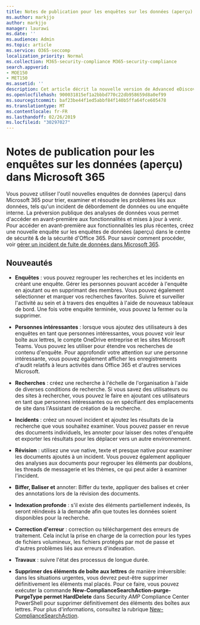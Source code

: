 ```yaml
---
title: Notes de publication pour les enquêtes sur les données (aperçu) dans Microsoft 365
ms.author: markjjo
author: markjjo
manager: laurawi
ms.date: ''
ms.audience: Admin
ms.topic: article
ms.service: O365-seccomp
localization_priority: Normal
ms.collection: M365-security-compliance M365-security-compliance
search.appverid:
- MOE150
- MET150
ms.assetid: ''
description: Cet article décrit la nouvelle version de Advanced eDiscovery (Preview) dans Microsoft 365.
ms.openlocfilehash: 900031815ef1a2bbbd770c22db958659d8a0ef99
ms.sourcegitcommit: baf23be44f1ed5abbf84f140b5ffa64fce605478
ms.translationtype: MT
ms.contentlocale: fr-FR
ms.lasthandoff: 02/26/2019
ms.locfileid: "30297027"
---
```

# <a name="release-notes-for-data-investigations-preview-in-microsoft-365"></a>Notes de publication pour les enquêtes sur les données (aperçu) dans Microsoft 365

Vous pouvez utiliser l'outil nouvelles enquêtes de données (aperçu) dans Microsoft 365 pour trier, examiner et résoudre les problèmes liés aux données, tels qu'un incident de débordement de données ou une enquête interne. La préversion publique des analyses de données vous permet d'accéder en avant-première aux fonctionnalités et mises à jour à venir. Pour accéder en avant-première aux fonctionnalités les plus récentes, créez une nouvelle enquête sur les enquêtes de données (aperçu) dans le centre de sécurité & de la sécurité d'Office 365. Pour savoir comment procéder, voir [gérer un incident de fuite de données dans Microsoft 365](manage-data-spillage-incidents.md).

## <a name="whats-new"></a>Nouveautés 

- **Enquêtes** : vous pouvez regrouper les recherches et les incidents en créant une enquête. Gérer les personnes pouvant accéder à l'enquête en ajoutant ou en supprimant des membres.  Vous pouvez également sélectionner et marquer vos recherches favorites. Suivre et surveiller l'activité au sein et à travers des enquêtes à l'aide de nouveaux tableaux de bord. Une fois votre enquête terminée, vous pouvez la fermer ou la supprimer.

- **Personnes intéressantes** : lorsque vous ajoutez des utilisateurs à des enquêtes en tant que personnes intéressantes, vous pouvez voir leur boîte aux lettres, le compte OneDrive entreprise et les sites Microsoft Teams. Vous pouvez les utiliser pour étendre vos recherches de contenu d'enquête. Pour approfondir votre attention sur une personne intéressante, vous pouvez également afficher les enregistrements d'audit relatifs à leurs activités dans Office 365 et d'autres services Microsoft.

- **Recherches** : créez une recherche à l'échelle de l'organisation à l'aide de diverses conditions de recherche. Si vous savez des utilisateurs ou des sites à rechercher, vous pouvez le faire en ajoutant ces utilisateurs en tant que personnes intéressantes ou en spécifiant des emplacements de site dans l'Assistant de création de la recherche. 

- **Incidents** : créez un nouvel incident et ajoutez les résultats de la recherche que vous souhaitez examiner. Vous pouvez passer en revue des documents individuels, les annoter pour laisser des notes d'enquête et exporter les résultats pour les déplacer vers un autre environnement. 

- **Révision** : utilisez une vue native, texte et presque native pour examiner les documents ajoutés à un incident. Vous pouvez également appliquer des analyses aux documents pour regrouper les éléments par doublons, les threads de messagerie et les thèmes, ce qui peut aider à examiner l'incident. 

- **Biffer, Baliser et** annoter: Biffer du texte, appliquer des balises et créer des annotations lors de la révision des documents.
  
- **Indexation profonde** : s'il existe des éléments partiellement indexés, ils seront réindexés à la demande afin que toutes les données soient disponibles pour la recherche.

- **Correction d'erreur** : correction ou téléchargement des erreurs de traitement. Cela inclut la prise en charge de la correction pour les types de fichiers volumineux, les fichiers protégés par mot de passe et d'autres problèmes liés aux erreurs d'indexation. 

- **Travaux** : suivre l'état des processus de longue durée.

- **Supprimer des éléments de boîte aux lettres** de manière irréversible: dans les situations urgentes, vous devrez peut-être supprimer définitivement les éléments mal placés. Pour ce faire, vous pouvez exécuter la commande **New-ComplianceSearchAction-purge-PurgeType permet HardDelete** dans Security _AMP_ Compliance Center PowerShell pour supprimer définitivement des éléments des boîtes aux lettres. Pour plus d'informations, consultez la rubrique [New-ComplianceSearchAction](https://docs.microsoft.com/powershell/module/exchange/policy-and-compliance-content-search/new-compliancesearchaction).
